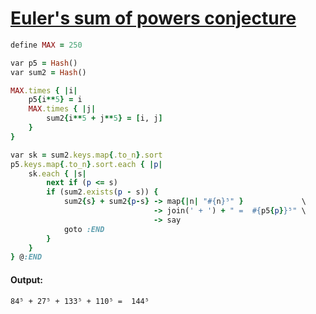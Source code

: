 [1]: http://rosettacode.org/wiki/Euler's_sum_of_powers_conjecture

# [Euler's sum of powers conjecture][1]

```ruby
define MAX = 250

var p5 = Hash()
var sum2 = Hash()

MAX.times { |i|
    p5{i**5} = i
    MAX.times { |j|
        sum2{i**5 + j**5} = [i, j]
    }
}

var sk = sum2.keys.map{.to_n}.sort
p5.keys.map{.to_n}.sort.each { |p|
    sk.each { |s|
        next if (p <= s)
        if (sum2.exists(p - s)) {
            sum2{s} + sum2{p-s} -> map{|n| "#{n}⁵" }             \
                                -> join(' + ') + " =  #{p5{p}}⁵" \
                                -> say
            goto :END
        }
    }
} @:END
```

#### Output:
```
84⁵ + 27⁵ + 133⁵ + 110⁵ =  144⁵
```
